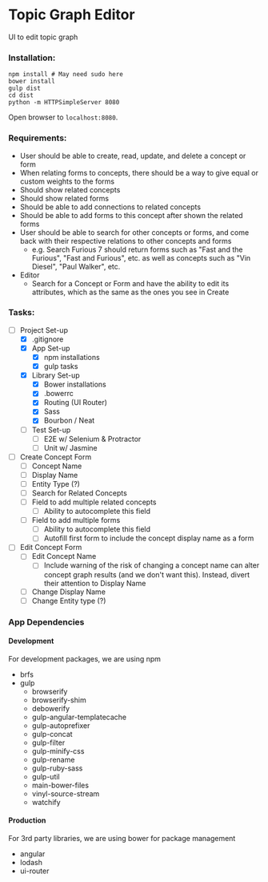 Topic Graph Editor
==================

UI to edit topic graph

### Installation:
```shell
npm install # May need sudo here
bower install
gulp dist
cd dist
python -m HTTPSimpleServer 8080
```

Open browser to `localhost:8080`.

### Requirements:

* User should be able to create, read, update, and delete a concept or form
* When relating forms to concepts, there should be a way to give equal or custom weights to the forms
* Should show related concepts
* Should show related forms
* Should be able to add connections to related concepts
* Should be able to add forms to this concept after shown the related forms
* User should be able to search for other concepts or forms, and come back with their respective relations to other concepts and forms
    * e.g. Search Furious 7 should return forms such as "Fast and the Furious", "Fast and Furious", etc. as well as concepts such as "Vin Diesel", "Paul Walker", etc.
* Editor
    * Search for a Concept or Form and have the ability to edit its attributes, which as the same as the ones you see in Create

### Tasks:
- [ ] Project Set-up
    - [x] .gitignore
    - [x] App Set-up
        - [x] npm installations
        - [x] gulp tasks
    - [x] Library Set-up
        - [x] Bower installations
        - [x] .bowerrc
        - [x] Routing (UI Router)
        - [x] Sass
        - [x] Bourbon / Neat
    - [ ] Test Set-up
        - [ ] E2E w/ Selenium & Protractor
        - [ ] Unit w/ Jasmine
- [ ] Create Concept Form
    - [ ] Concept Name
    - [ ] Display Name
    - [ ] Entity Type (?)
    - [ ] Search for Related Concepts
    - [ ] Field to add multiple related concepts
        - [ ] Ability to autocomplete this field
    - [ ] Field to add multiple forms
        - [ ] Ability to autocomplete this field
        - [ ] Autofill first form to include the concept display name as a form
- [ ] Edit Concept Form
    - [ ] Edit Concept Name
        - [ ] Include warning of the risk of changing a concept name can alter concept graph results (and we don't want this). Instead, divert their attention to Display Name
    - [ ] Change Display Name
    - [ ] Change Entity type (?)

### App Dependencies
#### Development

For development packages, we are using npm

* brfs
* gulp
    * browserify
    * browserify-shim
    * debowerify
    * gulp-angular-templatecache
    * gulp-autoprefixer
    * gulp-concat
    * gulp-filter
    * gulp-minify-css
    * gulp-rename
    * gulp-ruby-sass
    * gulp-util
    * main-bower-files
    * vinyl-source-stream
    * watchify

#### Production

For 3rd party libraries, we are using bower for package management

* angular
* lodash
* ui-router
